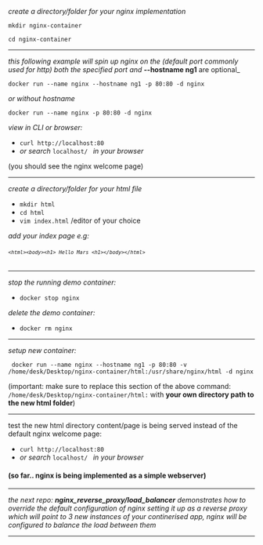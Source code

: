 _create a directory/folder for your nginx implementation_

`mkdir nginx-container`

`cd nginx-container`
<hr>

_this following example will spin up nginx on the (default port commonly used for http) both the specified port and_ **--hostname ng1** are optional_

   `docker run --name nginx --hostname ng1 -p 80:80 -d nginx`
   
_or without hostname_

   `docker run --name nginx -p 80:80 -d nginx` 

_view in CLI or browser:_

 - `curl http://localhost:80` 
 - _or_ 
 _search_ `localhost/ ` _in your browser_
 
 (you should see the nginx welcome page)
<hr>

 _create a directory/folder for your html file_
 - `mkdir html`
 - `cd html`
 - `vim index.html`   /editor of your choice 
 
 _add your index page e.g:_
###### <code>```<html><body><h1> Hello Mars <h1></body></html>```</code>

<hr>

 _stop the running demo container:_
 - `docker stop nginx`

 _delete the demo container:_
 - `docker rm nginx`
 <hr>

_setup new container:_
```
 docker run --name nginx --hostname ng1 -p 80:80 -v /home/desk/Desktop/nginx-container/html:/usr/share/nginx/html -d nginx
```

 (important:
make sure to replace this section of the above command: `/home/desk/Desktop/nginx-container/html:` with **your own directory path to the new html folder**)

<hr>

test the new html directory content/page is being served instead of the default nginx welcome page:

 - `curl http://localhost:80` 
 - _or_ 
 _search_ `localhost/ ` _in your browser_

#### (so far.. nginx is being implemented as a simple webserver)
<hr>

_the next repo: **nginx_reverse_proxy/load_balancer** demonstrates how to override the default configuration of nginx setting it up as a reverse proxy which will point to 3 new instances of your continerised app, nginx will be configured to balance the load between them_
<hr>
